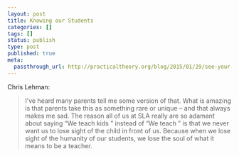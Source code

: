 ```yaml
---
layout: post
title: Knowing our Students
categories: []
tags: []
status: publish
type: post
published: true
meta:
  passthrough_url: http://practicaltheory.org/blog/2015/01/29/see-your-students/
---
```


Chris Lehman:


>I’ve heard many parents tell me some version of that. What is amazing is that parents take this as something rare or unique – and that always makes me sad. The reason all of us at SLA really are so adamant about saying “We teach kids 
” instead of “We teach 
” is that we never want us to lose sight of the child in front of us. Because when we lose sight of the humanity of our students, we lose the soul of what it means to be a teacher.
